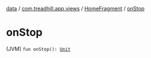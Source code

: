 [data](../../index.md) / [com.treadhill.app.views](../index.md) / [HomeFragment](index.md) / [onStop](./on-stop.md)

# onStop

(JVM) `fun onStop(): `[`Unit`](https://kotlinlang.org/api/latest/jvm/stdlib/kotlin/-unit/index.html)